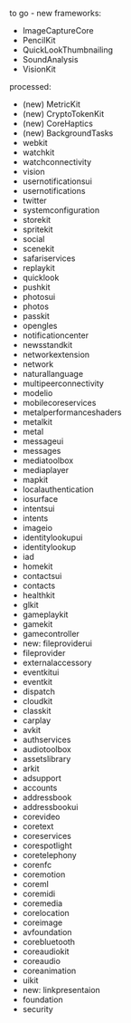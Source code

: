 to go - new frameworks:
- ImageCaptureCore
- PencilKit
- QuickLookThumbnailing
- SoundAnalysis
- VisionKit

processed:
- (new) MetricKit
- (new) CryptoTokenKit
- (new) CoreHaptics
- (new) BackgroundTasks
- webkit
- watchkit
- watchconnectivity
- vision
- usernotificationsui
- usernotifications
- twitter
- systemconfiguration
- storekit
- spritekit
- social
- scenekit
- safariservices
- replaykit
- quicklook
- pushkit
- photosui
- photos
- passkit
- opengles
- notificationcenter
- newsstandkit
- networkextension
- network
- naturallanguage
- multipeerconnectivity
- modelio
- mobilecoreservices
- metalperformanceshaders
- metalkit
- metal
- messageui
- messages
- mediatoolbox
- mediaplayer
- mapkit
- localauthentication
- iosurface
- intentsui
- intents
- imageio
- identitylookupui
- identitylookup
- iad
- homekit
- contactsui
- contacts
- healthkit
- glkit
- gameplaykit
- gamekit
- gamecontroller
- new: fileproviderui
- fileprovider
- externalaccessory
- eventkitui
- eventkit
- dispatch
- cloudkit
- classkit
- carplay
- avkit
- authservices
- audiotoolbox
- assetslibrary
- arkit
- adsupport
- accounts
- addressbook
- addressbookui
- corevideo
- coretext
- coreservices
- corespotlight
- coretelephony
- corenfc
- coremotion
- coreml
- coremidi
- coremedia
- corelocation
- coreimage
- avfoundation
- corebluetooth
- coreaudiokit
- coreaudio
- coreanimation
- uikit
- new: linkpresentaion
- foundation
- security



